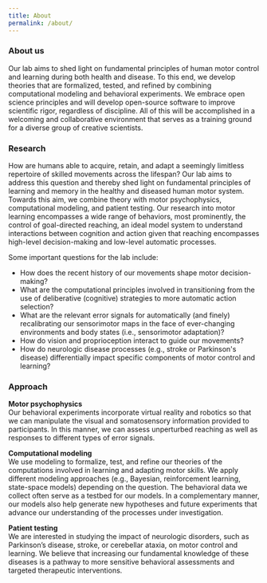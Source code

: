 ```yaml
---
title: About
permalink: /about/
---
```

### About us 
Our lab aims to shed light on fundamental principles of human motor control and learning during both health and disease. To this end, we develop theories that are formalized, tested, and refined by combining computational modeling and behavioral experiments. We embrace open science principles and will develop open-source software to improve scientific rigor, regardless of discipline. All of this will be accomplished in a welcoming and collaborative environment that serves as a training ground for a diverse group of creative scientists.

### Research
How are humans able to acquire, retain, and adapt a seemingly limitless repertoire of skilled movements across the lifespan? Our lab aims to address this question and thereby shed light on fundamental principles of learning and memory in the healthy and diseased human motor system. Towards this aim, we combine theory with motor psychophysics, computational modeling, and patient testing. Our research into motor learning encompasses a wide range of behaviors, most prominently, the control of goal-directed reaching, an ideal model system to understand interactions between cognition and action given that reaching encompasses high-level decision-making and low-level automatic processes.  

Some important questions for the lab include: 

 - How does the recent history of our movements shape motor decision-making?   
 - What are the computational principles involved in transitioning from the use of deliberative (cognitive) strategies to more automatic action selection?
 - What are the relevant error signals for automatically (and finely) recalibrating our sensorimotor maps in the face of ever-changing environments and body states (i.e., sensorimotor adaptation)?
 - How do vision and proprioception interact to guide our movements? 
 - How do  neurologic disease processes (e.g., stroke or Parkinson's disease) differentially impact specific components of motor control and learning? 

### Approach  
**Motor psychophysics**       
Our behavioral experiments incorporate virtual reality and robotics so that we can manipulate the visual and somatosensory information provided to participants. In this manner, we can assess unperturbed reaching as well as responses to different types of error signals.  

**Computational modeling**      
We use modeling to formalize, test, and refine our theories of the computations involved in learning and adapting motor skills. We apply different modeling approaches (e.g., Bayesian, reinforcement learning, state-space models) depending on the question. The behavioral data we collect often serve as a testbed for our models. In a complementary manner, our models also help generate new hypotheses and future experiments that advance our understanding of the processes under investigation.  

**Patient testing**      
We are interested in studying the impact of neurologic disorders, such as Parkinson’s disease, stroke, or cerebellar ataxia, on motor control and learning. We believe that increasing our fundamental knowledge of these diseases is a pathway to more sensitive behavioral assessments and targeted therapeutic interventions.

